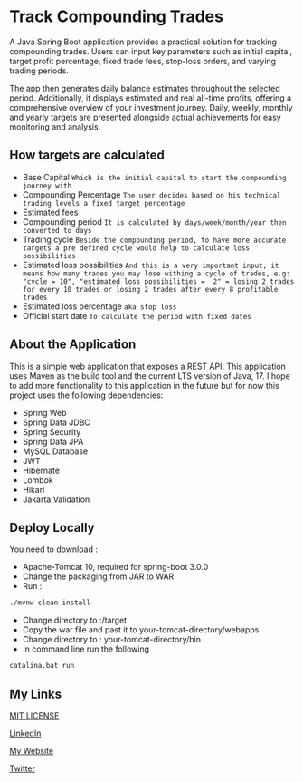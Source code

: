 # Track Compounding Trades

A Java Spring Boot application provides a practical solution for tracking compounding trades. 
Users can input key parameters such as initial capital, 
target profit percentage, fixed trade fees, stop-loss orders,
and varying trading periods.

The app then generates daily balance estimates throughout the selected period. Additionally, 
it displays estimated and real all-time profits, 
offering a comprehensive overview of your investment journey. 
Daily, weekly, monthly and yearly targets are presented alongside actual 
achievements for easy monitoring and analysis.

## How targets are calculated

- Base Capital `Which is the initial capital to start the compounding journey with`
- Compounding Percentage `The user decides based on his technical trading levels a fixed target percentage`
- Estimated fees
- Compounding period `It is calculated by days/week/month/year then converted to days`
- Trading cycle `Beside the compounding period, to have more accurate targets a pre defined cycle would help to calculate loss possibilities`
- Estimated loss possibilities `And this is a very important input, it means how many trades you may lose withing a cycle of trades, e.g: "cycle = 10", "estimated loss possibilities =  2" = losing 2 trades for every 10 trades or losing 2 trades after every 8 profitable trades`
- Estimated loss percentage `aka stop loss`
- Official start date `To calculate the period with fixed dates`

## About the Application

This is a simple web application that exposes a REST API. This application uses Maven as the build tool and the current
LTS version of Java, 17. I hope to add more functionality to this application in the future but
for now this project uses the following dependencies:

- Spring Web
- Spring Data JDBC
- Spring Security
- Spring Data JPA
- MySQL Database
- JWT
- Hibernate
- Lombok
- Hikari
- Jakarta Validation


## Deploy Locally
You need to download :
- Apache-Tomcat 10, required for spring-boot 3.0.0
- Change the packaging from JAR to WAR
- Run :
```bash
./mvnw clean install
```
- Change directory to :/target
- Copy the war file and past it to your-tomcat-directory/webapps
- Change directory to : your-tomcat-directory/bin
- In command line run the following
```bash
catalina.bat run
```


## My Links
[MIT LICENSE](https://github.com/achrafaitibba/track-coumpounding-trades/blob/main/LICENSE.txt)

[LinkedIn](https://www.linkedin.com/in/achrafaitibba)

[My Website](https://www.achrafaitibba.com)

[Twitter](https://www.twitter.com/achrafaitibba)
